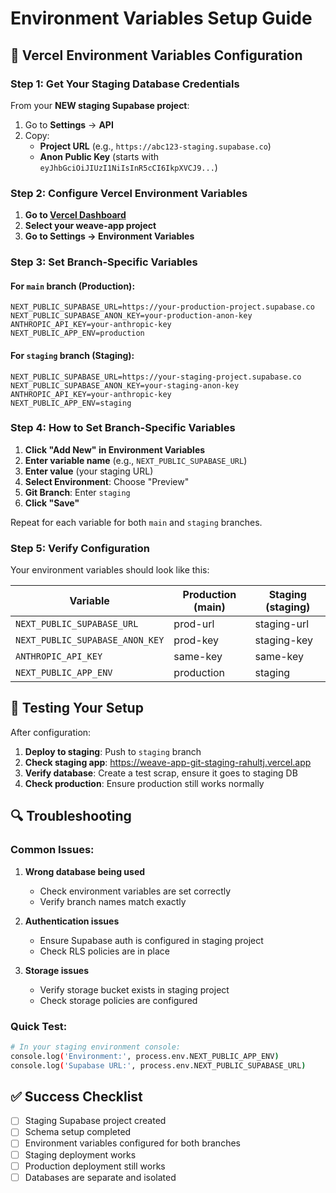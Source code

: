 # Environment Variables Setup Guide

## 🔧 Vercel Environment Variables Configuration

### Step 1: Get Your Staging Database Credentials

From your **NEW staging Supabase project**:
1. Go to **Settings** → **API**
2. Copy:
   - **Project URL** (e.g., `https://abc123-staging.supabase.co`)
   - **Anon Public Key** (starts with `eyJhbGciOiJIUzI1NiIsInR5cCI6IkpXVCJ9...`)

### Step 2: Configure Vercel Environment Variables

1. **Go to [Vercel Dashboard](https://vercel.com/dashboard)**
2. **Select your weave-app project**
3. **Go to Settings → Environment Variables**

### Step 3: Set Branch-Specific Variables

#### For `main` branch (Production):
```
NEXT_PUBLIC_SUPABASE_URL=https://your-production-project.supabase.co
NEXT_PUBLIC_SUPABASE_ANON_KEY=your-production-anon-key
ANTHROPIC_API_KEY=your-anthropic-key
NEXT_PUBLIC_APP_ENV=production
```

#### For `staging` branch (Staging):
```
NEXT_PUBLIC_SUPABASE_URL=https://your-staging-project.supabase.co
NEXT_PUBLIC_SUPABASE_ANON_KEY=your-staging-anon-key
ANTHROPIC_API_KEY=your-anthropic-key
NEXT_PUBLIC_APP_ENV=staging
```

### Step 4: How to Set Branch-Specific Variables

1. **Click "Add New" in Environment Variables**
2. **Enter variable name** (e.g., `NEXT_PUBLIC_SUPABASE_URL`)
3. **Enter value** (your staging URL)
4. **Select Environment**: Choose "Preview" 
5. **Git Branch**: Enter `staging`
6. **Click "Save"**

Repeat for each variable for both `main` and `staging` branches.

### Step 5: Verify Configuration

Your environment variables should look like this:

| Variable | Production (main) | Staging (staging) |
|----------|------------------|-------------------|
| `NEXT_PUBLIC_SUPABASE_URL` | prod-url | staging-url |
| `NEXT_PUBLIC_SUPABASE_ANON_KEY` | prod-key | staging-key |
| `ANTHROPIC_API_KEY` | same-key | same-key |
| `NEXT_PUBLIC_APP_ENV` | production | staging |

## 🧪 Testing Your Setup

After configuration:

1. **Deploy to staging**: Push to `staging` branch
2. **Check staging app**: https://weave-app-git-staging-rahultj.vercel.app
3. **Verify database**: Create a test scrap, ensure it goes to staging DB
4. **Check production**: Ensure production still works normally

## 🔍 Troubleshooting

### Common Issues:

1. **Wrong database being used**
   - Check environment variables are set correctly
   - Verify branch names match exactly

2. **Authentication issues**
   - Ensure Supabase auth is configured in staging project
   - Check RLS policies are in place

3. **Storage issues**
   - Verify storage bucket exists in staging project
   - Check storage policies are configured

### Quick Test:
```bash
# In your staging environment console:
console.log('Environment:', process.env.NEXT_PUBLIC_APP_ENV)
console.log('Supabase URL:', process.env.NEXT_PUBLIC_SUPABASE_URL)
```

## ✅ Success Checklist

- [ ] Staging Supabase project created
- [ ] Schema setup completed
- [ ] Environment variables configured for both branches
- [ ] Staging deployment works
- [ ] Production deployment still works
- [ ] Databases are separate and isolated 